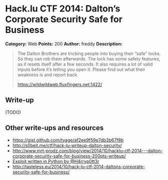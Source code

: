 # Hack.lu CTF 2014: Dalton’s Corporate Security Safe for Business

**Category:** Web
**Points:** 200
**Author:** freddy
**Description:**

> The Dalton Brothers are tricking people into buying their “safe” locks. So they can rob them afterwards. The lock has some safety features, as it resets itself after a few seconds. It also requires a lot of valid inputs before it’s letting you open it. Please find out what their weakness is and report back.
>
> <https://wildwildweb.fluxfingers.net:1422/>

## Write-up

(TODO)

## Other write-ups and resources

* <https://gist.github.com/tyage/af2ee9f59e7db3b67f8b>
* <http://s0beit.me/ctf/hack-lu-writeup-dalton-security/>
* <http://www.mrt-prodz.com/blog/view/2014/10/hacklu-ctf-2014---dalton-corporate-security-safe-for-business-200pts-writeup/>
* [Exploit written in Python by @H4rryp0tt3r](exploit.py)
* <http://tasteless.eu/2014/10/hack-lu-ctf-2014-daltons-corporate-security-safe-for-business/>
